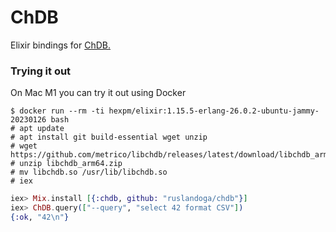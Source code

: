 # ChDB

Elixir bindings for [ChDB.](https://github.com/chdb-io/libchdb)

### Trying it out

On Mac M1 you can try it out using Docker

```console
$ docker run --rm -ti hexpm/elixir:1.15.5-erlang-26.0.2-ubuntu-jammy-20230126 bash
# apt update
# apt install git build-essential wget unzip
# wget https://github.com/metrico/libchdb/releases/latest/download/libchdb_arm64.zip
# unzip libchdb_arm64.zip
# mv libchdb.so /usr/lib/libchdb.so
# iex
```
```elixir
iex> Mix.install [{:chdb, github: "ruslandoga/chdb"}]
iex> ChDB.query(["--query", "select 42 format CSV"])
{:ok, "42\n"}
```

